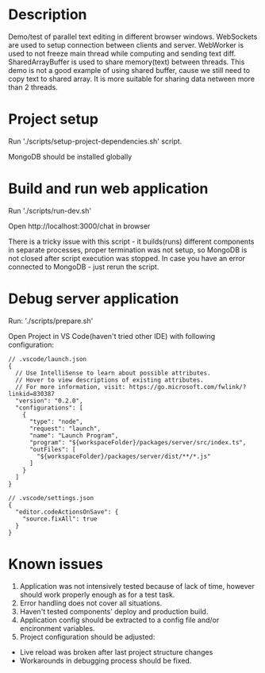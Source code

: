 # Description

Demo/test of parallel text editing in different browser windows.
WebSockets are used to setup connection between clients and server.
WebWorker is used to not freeze main thread while computing and sending text diff.
SharedArrayBuffer is used to share memory(text) between threads. This demo is not a good example of using shared buffer, cause we still need to copy text to shared array. It is more suitable for sharing data netween more than 2 threads.

# Project setup

Run './scripts/setup-project-dependencies.sh' script.

MongoDB should be installed globally


# Build and run web application

Run './scripts/run-dev.sh'

Open http://localhost:3000/chat in browser

There is a tricky issue with this script - it builds(runs) different components in separate processes, proper termination was not setup, so MongoDB is not closed after script execution was stopped.
In case you have an error connected to MongoDB - just rerun the script.


# Debug server application

Run: './scripts/prepare.sh'

Open Project in VS Code(haven't tried other IDE) with following configuration:

```
// .vscode/launch.json
{
  // Use IntelliSense to learn about possible attributes.
  // Hover to view descriptions of existing attributes.
  // For more information, visit: https://go.microsoft.com/fwlink/?linkid=830387
  "version": "0.2.0",
  "configurations": [
    {
      "type": "node",
      "request": "launch",
      "name": "Launch Program",
      "program": "${workspaceFolder}/packages/server/src/index.ts",
      "outFiles": [
        "${workspaceFolder}/packages/server/dist/**/*.js"
      ]
    }
  ]
}

// .vscode/settings.json
{
  "editor.codeActionsOnSave": {
    "source.fixAll": true
  }
}
```


# Known issues
1. Application was not intensively tested because of lack of time, however should work properly enough as for a test task.
2. Error handling does not cover all situations.
3. Haven't tested components' deploy and production build.
4. Application config should be extracted to a config file and/or encironment variables.
5. Project configuration should be adjusted:
 - Live reload was broken after last project structure changes
 - Workarounds in debugging process should be fixed.

